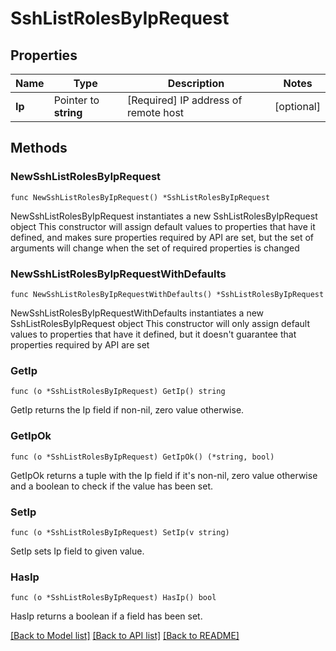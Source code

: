 # SshListRolesByIpRequest


## Properties

Name | Type | Description | Notes
------------ | ------------- | ------------- | -------------
**Ip** | Pointer to **string** | [Required] IP address of remote host | [optional] 



## Methods


### NewSshListRolesByIpRequest

`func NewSshListRolesByIpRequest() *SshListRolesByIpRequest`

NewSshListRolesByIpRequest instantiates a new SshListRolesByIpRequest object
This constructor will assign default values to properties that have it defined,
and makes sure properties required by API are set, but the set of arguments
will change when the set of required properties is changed

### NewSshListRolesByIpRequestWithDefaults

`func NewSshListRolesByIpRequestWithDefaults() *SshListRolesByIpRequest`

NewSshListRolesByIpRequestWithDefaults instantiates a new SshListRolesByIpRequest object
This constructor will only assign default values to properties that have it defined,
but it doesn't guarantee that properties required by API are set


### GetIp

`func (o *SshListRolesByIpRequest) GetIp() string`

GetIp returns the Ip field if non-nil, zero value otherwise.

### GetIpOk

`func (o *SshListRolesByIpRequest) GetIpOk() (*string, bool)`

GetIpOk returns a tuple with the Ip field if it's non-nil, zero value otherwise
and a boolean to check if the value has been set.

### SetIp

`func (o *SshListRolesByIpRequest) SetIp(v string)`

SetIp sets Ip field to given value.


### HasIp

`func (o *SshListRolesByIpRequest) HasIp() bool`

HasIp returns a boolean if a field has been set.









[[Back to Model list]](../README.md#documentation-for-models) [[Back to API list]](../README.md#documentation-for-api-endpoints) [[Back to README]](../README.md)


